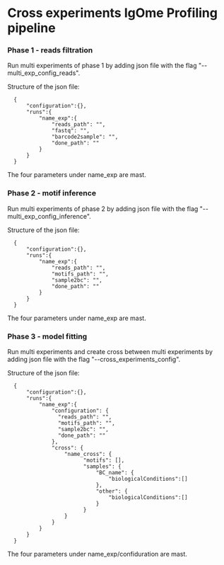 # Cross experiments IgOme Profiling pipeline

### Phase 1 - reads filtration
Run multi experiments of phase 1 by adding json file with the flag "--multi_exp_config_reads".

Structure of the json file:
```
  {
      "configuration":{},
      "runs":{
          "name_exp":{
              "reads_path": "",
              "fastq": "",
              "barcode2sample": "",
              "done_path": ""
          }
      }
  }
```
The four parameters under name_exp are mast.

### Phase 2 - motif inference
Run multi experiments of phase 2 by adding json file with the flag "--multi_exp_config_inference".

Structure of the json file:
```
  {
      "configuration":{},
      "runs":{
          "name_exp":{
              "reads_path": "",
              "motifs_path": "",
              "sample2bc": "",
              "done_path": ""
          }
      }
  }
```
The four parameters under name_exp are mast.

### Phase 3 - model fitting
Run multi experiments and create cross between multi experiments by adding json file with the flag "--cross_experiments_config".

Structure of the json file:
```
  {
      "configuration":{},
      "runs":{
          "name_exp":{
              "configuration": {
                "reads_path": "",
                "motifs_path": "",
                "sample2bc": "",
                "done_path": ""
              },
              "cross": {
                  "name_cross": {
                        "motifs": [],
                        "samples": {
                            "BC_name": {
                                "biologicalConditions":[]
                            },
                            "other": {
                                "biologicalConditions":[]
                            }
                        }
                  }
              }
          }
      }
  }
```
The four parameters under name_exp/confiduration are mast.
